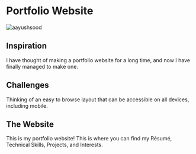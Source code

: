 # Portfolio Website  

![aayushsood](https://github.com/user-attachments/assets/197124e0-7719-4f00-a7a2-f5cb7c270e6a)

## Inspiration

I have thought of making a portfolio website for a long time, and now I have finally managed to make one.

## Challenges

Thinking of an easy to browse layout that can be accessible on all devices, including mobile.

## The Website

This is my portfolio website! This is where you can find my Résumé, Technical Skills, Projects, and Interests.
